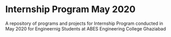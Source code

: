 # Internship Program May 2020
A repository of programs and projects for Internship Program conducted in May 2020 for Engineernig Students at ABES Engineering College Ghaziabad 
